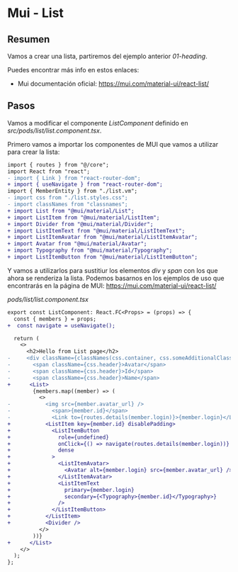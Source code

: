 # Mui - List

## Resumen

Vamos a crear una lista, partiremos del ejemplo anterior _01-heading_.

Puedes encontrar más info en estos enlaces:

- Mui documentación oficial: https://mui.com/material-ui/react-list/

## Pasos

Vamos a modificar el componente _ListComponent_ definido en _src/pods/list/list.component.tsx_.

Primero vamos a importar los componentes de MUI que vamos a utilizar para crear la lista:

```diff
import { routes } from "@/core";
import React from "react";
- import { Link } from "react-router-dom";
+ import { useNavigate } from "react-router-dom";
import { MemberEntity } from "./list.vm";
- import css from "./list.styles.css";
- import classNames from "classnames";
+ import List from "@mui/material/List";
+ import ListItem from "@mui/material/ListItem";
+ import Divider from "@mui/material/Divider";
+ import ListItemText from "@mui/material/ListItemText";
+ import ListItemAvatar from "@mui/material/ListItemAvatar";
+ import Avatar from "@mui/material/Avatar";
+ import Typography from "@mui/material/Typography";
+ import ListItemButton from "@mui/material/ListItemButton";
```

Y vamos a utilizarlos para sustitiur los elementos _div_ y _span_ con los que ahora se renderiza la lista. Podemos basarnos en los ejemplos de uso que encontrarás en la página de MUI: https://mui.com/material-ui/react-list/

_pods/list/list.component.tsx_

```diff
export const ListComponent: React.FC<Props> = (props) => {
  const { members } = props;
+  const navigate = useNavigate();

  return (
    <>
      <h2>Hello from List page</h2>
-     <div className={classNames(css.container, css.someAdditionalClass)}>
-       <span className={css.header}>Avatar</span>
-       <span className={css.header}>Id</span>
-       <span className={css.header}>Name</span>
+      <List>
        {members.map((member) => (
          <>
-           <img src={member.avatar_url} />
-             <span>{member.id}</span>
-             <Link to={routes.details(member.login)}>{member.login}</Link>
+           <ListItem key={member.id} disablePadding>
+             <ListItemButton
+               role={undefined}
+               onClick={() => navigate(routes.details(member.login))}
+               dense
+             >
+               <ListItemAvatar>
+                 <Avatar alt={member.login} src={member.avatar_url} />
+               </ListItemAvatar>
+               <ListItemText
+                 primary={member.login}
+                 secondary={<Typography>{member.id}</Typography>}
+               />
+             </ListItemButton>
+           </ListItem>
+           <Divider />
          </>
        ))}
+      </List>
    </>
  );
};
```
